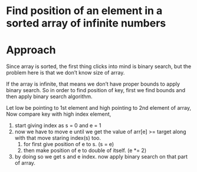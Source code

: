 # Find position of an element in a sorted array of infinite numbers

# Approach

Since array is sorted, the first thing clicks into mind is binary search, but the problem here is that we don’t know size of array.

If the array is infinite, that means we don’t have proper bounds to apply binary search. So in order to find position of key, first we find bounds and then apply binary search algorithm.

Let low be pointing to 1st element and high pointing to 2nd element of array, Now compare key with high index element,

1. start giving index as s = 0 and e = 1
2. now we have to move e until we get the value of arr[e] >= target along with that move staring index(s) too.
   1. for first give position of e to s. (s = e)
   2. then make position of e to double of itself. (e \*= 2)
3. by doing so we get s and e index. now apply binary search on that part of array.
